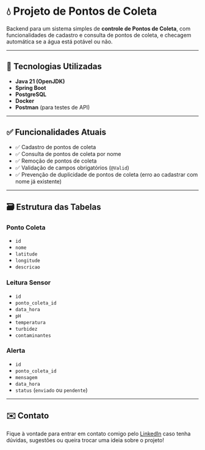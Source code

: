 # 💧 Projeto de Pontos de Coleta

Backend para um sistema simples de **controle de Pontos de Coleta**, com funcionalidades de cadastro e consulta de pontos de coleta, e checagem automática se a água está potável ou não.

---

## 🚀 Tecnologias Utilizadas

- **Java 21 (OpenJDK)**
- **Spring Boot**
- **PostgreSQL**
- **Docker**
- **Postman** (para testes de API)

---

## ✅ Funcionalidades Atuais

- ✅ Cadastro de pontos de coleta 
- ✅ Consulta de pontos de coleta por nome  
- ✅ Remoção de pontos de coleta  
- ✅ Validação de campos obrigatórios (`@Valid`)  
- ✅ Prevenção de duplicidade de pontos de coleta (erro ao cadastrar com nome já existente)  


---

## 🗃️ Estrutura das Tabelas

### Ponto Coleta
- `id`
- `nome`
- `latitude`
- `longitude`
- `descricao`

### Leitura Sensor
- `id`
- `ponto_coleta_id`
- `data_hora`
- `pH`
- `temperatura`
- `turbidez`
- `contaminantes`

### Alerta
- `id`
- `ponto_coleta_id`
- `mensagem`
- `data_hora`
- `status` (`enviado` ou `pendente`)
---

## ✉️ Contato

Fique à vontade para entrar em contato comigo pelo [LinkedIn](https://www.linkedin.com/in/pedrohjacinto) caso tenha dúvidas, sugestões ou queira trocar uma ideia sobre o projeto!
